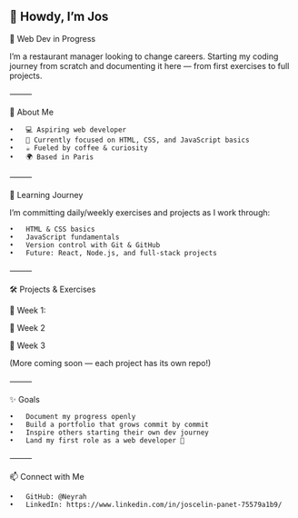 ## 👋 Howdy, I’m Jos

🌱 Web Dev in Progress

I’m a restaurant manager looking to change careers. Starting my coding journey from scratch and documenting it here — from first exercises to full projects.

⸻

📖 About Me

	•	💻 Aspiring web developer
	•	🎯 Currently focused on HTML, CSS, and JavaScript basics
	•	☕ Fueled by coffee & curiosity
	•	🌍 Based in Paris

⸻

🚀 Learning Journey

I’m committing daily/weekly exercises and projects as I work through:

	•	HTML & CSS basics
	•	JavaScript fundamentals
	•	Version control with Git & GitHub
	•	Future: React, Node.js, and full-stack projects

⸻

🛠️ Projects & Exercises

🔹 Week 1: 

🔹 Week 2

🔹 Week 3


(More coming soon — each project has its own repo!)

⸻

✨ Goals

	•	Document my progress openly
	•	Build a portfolio that grows commit by commit
	•	Inspire others starting their own dev journey
	•	Land my first role as a web developer 🚀

⸻

📫 Connect with Me

	•	GitHub: @Neyrah
	•	LinkedIn: https://www.linkedin.com/in/joscelin-panet-75579a1b9/

<!--

